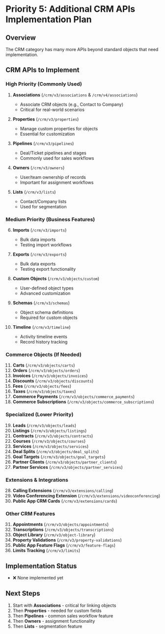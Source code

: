 # Priority 5: Additional CRM APIs Implementation Plan

## Overview
The CRM category has many more APIs beyond standard objects that need implementation.

## CRM APIs to Implement

### High Priority (Commonly Used)
1. **Associations** (`/crm/v3/associations` & `/crm/v4/associations`)
   - Associate CRM objects (e.g., Contact to Company)
   - Critical for real-world scenarios

2. **Properties** (`/crm/v3/properties`)
   - Manage custom properties for objects
   - Essential for customization

3. **Pipelines** (`/crm/v3/pipelines`)
   - Deal/Ticket pipelines and stages
   - Commonly used for sales workflows

4. **Owners** (`/crm/v3/owners`)
   - User/team ownership of records
   - Important for assignment workflows

5. **Lists** (`/crm/v3/lists`)
   - Contact/Company lists
   - Used for segmentation

### Medium Priority (Business Features)
6. **Imports** (`/crm/v3/imports`)
   - Bulk data imports
   - Testing import workflows

7. **Exports** (`/crm/v3/exports`)
   - Bulk data exports
   - Testing export functionality

8. **Custom Objects** (`/crm/v3/objects/custom`)
   - User-defined object types
   - Advanced customization

9. **Schemas** (`/crm/v3/schemas`)
   - Object schema definitions
   - Required for custom objects

10. **Timeline** (`/crm/v3/timeline`)
    - Activity timeline events
    - Record history tracking

### Commerce Objects (If Needed)
11. **Carts** (`/crm/v3/objects/carts`)
12. **Orders** (`/crm/v3/objects/orders`)
13. **Invoices** (`/crm/v3/objects/invoices`)
14. **Discounts** (`/crm/v3/objects/discounts`)
15. **Fees** (`/crm/v3/objects/fees`)
16. **Taxes** (`/crm/v3/objects/taxes`)
17. **Commerce Payments** (`/crm/v3/objects/commerce_payments`)
18. **Commerce Subscriptions** (`/crm/v3/objects/commerce_subscriptions`)

### Specialized (Lower Priority)
19. **Leads** (`/crm/v3/objects/leads`)
20. **Listings** (`/crm/v3/objects/listings`)
21. **Contracts** (`/crm/v3/objects/contracts`)
22. **Courses** (`/crm/v3/objects/courses`)
23. **Services** (`/crm/v3/objects/services`)
24. **Deal Splits** (`/crm/v3/objects/deal_splits`)
25. **Goal Targets** (`/crm/v3/objects/goal_targets`)
26. **Partner Clients** (`/crm/v3/objects/partner_clients`)
27. **Partner Services** (`/crm/v3/objects/partner_services`)

### Extensions & Integrations
28. **Calling Extensions** (`/crm/v3/extensions/calling`)
29. **Video Conferencing Extension** (`/crm/v3/extensions/videoconferencing`)
30. **Public App CRM Cards** (`/crm/v3/extensions/cards`)

### Other CRM Features
31. **Appointments** (`/crm/v3/objects/appointments`)
32. **Transcriptions** (`/crm/v3/objects/transcriptions`)
33. **Object Library** (`/crm/v3/object-library`)
34. **Property Validations** (`/crm/v3/property-validations`)
35. **Public App Feature Flags** (`/crm/v3/feature-flags`)
36. **Limits Tracking** (`/crm/v3/limits`)

## Implementation Status
- ❌ None implemented yet

## Next Steps
1. Start with **Associations** - critical for linking objects
2. Then **Properties** - needed for custom fields
3. Then **Pipelines** - common sales workflow feature
4. Then **Owners** - assignment functionality
5. Then **Lists** - segmentation feature
